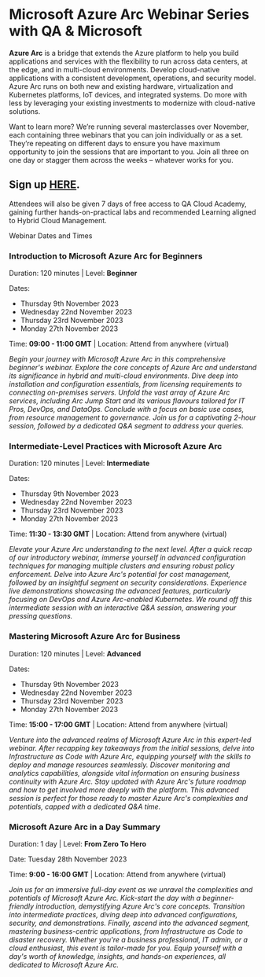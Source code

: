 # Microsoft Azure Arc Webinar Series with QA & Microsoft 

**Azure Arc** is a bridge that extends the Azure platform to help you build applications and services with the flexibility to run across data centers, at the edge, and in multi-cloud environments. Develop cloud-native applications with a consistent development, operations, and security model. Azure Arc runs on both new and existing hardware, virtualization and Kubernetes platforms, IoT devices, and integrated systems. Do more with less by leveraging your existing investments to modernize with cloud-native solutions.

Want to learn more? We’re running several masterclasses over November, each containing three webinars that you can join individually or as a set. They’re repeating on different days to ensure you have maximum opportunity to join the sessions that are important to you. Join all three on one day or stagger them across the weeks – whatever works for you.

## Sign up [HERE](https://bit.ly/AzureArcWithQANov23). 
Attendees will also be given 7 days of free access to QA Cloud Academy, gaining further hands-on-practical labs and recommended Learning aligned to Hybrid Cloud Management.

Webinar Dates and Times

### Introduction to Microsoft Azure Arc for Beginners
Duration: 120 minutes | Level: **Beginner** 

Dates:
- Thursday 9th November 2023
- Wednesday 22nd November 2023
- Thursday 23rd November 2023
- Monday 27th November 2023

Time: **09:00 - 11:00 GMT** | Location: Attend from anywhere (virtual)

*Begin your journey with Microsoft Azure Arc in this comprehensive beginner's webinar. Explore the core concepts of Azure Arc and understand its significance in hybrid and multi-cloud environments. Dive deep into installation and configuration essentials, from licensing requirements to connecting on-premises servers. Unfold the vast array of Azure Arc services, including Arc Jump Start and its various flavours tailored for IT Pros, DevOps, and DataOps. Conclude with a focus on basic use cases, from resource management to governance. Join us for a captivating 2-hour session, followed by a dedicated Q&A segment to address your queries.* 

### Intermediate-Level Practices with Microsoft Azure Arc
Duration: 120 minutes | Level: **Intermediate**

Dates:
- Thursday 9th November 2023
- Wednesday 22nd November 2023
- Thursday 23rd November 2023
- Monday 27th November 2023

Time: **11:30 - 13:30 GMT** | Location: Attend from anywhere (virtual)

*Elevate your Azure Arc understanding to the next level. After a quick recap of our introductory webinar, immerse yourself in advanced configuration techniques for managing multiple clusters and ensuring robust policy enforcement. Delve into Azure Arc's potential for cost management, followed by an insightful segment on security considerations. Experience live demonstrations showcasing the advanced features, particularly focusing on DevOps and Azure Arc-enabled Kubernetes. We round off this intermediate session with an interactive Q&A session, answering your pressing questions.* 

### Mastering Microsoft Azure Arc for Business
Duration: 120 minutes | Level: **Advanced** 

Dates:
- Thursday 9th November 2023
- Wednesday 22nd November 2023
- Thursday 23rd November 2023
- Monday 27th November 2023

Time: **15:00 - 17:00 GMT** | Location: Attend from anywhere (virtual)

*Venture into the advanced realms of Microsoft Azure Arc in this expert-led webinar. After recapping key takeaways from the initial sessions, delve into Infrastructure as Code with Azure Arc, equipping yourself with the skills to deploy and manage resources seamlessly. Discover monitoring and analytics capabilities, alongside vital information on ensuring business continuity with Azure Arc. Stay updated with Azure Arc's future roadmap and how to get involved more deeply with the platform. This advanced session is perfect for those ready to master Azure Arc's complexities and potentials, capped with a dedicated Q&A time.* 

### Microsoft Azure Arc in a Day Summary
Duration: 1 day | Level: **From Zero To Hero**

Date: Tuesday 28th November 2023

Time: **9:00 - 16:00 GMT** | Location: Attend from anywhere (virtual)

*Join us for an immersive full-day event as we unravel the complexities and potentials of Microsoft Azure Arc. Kick-start the day with a beginner-friendly introduction, demystifying Azure Arc's core concepts. Transition into intermediate practices, diving deep into advanced configurations, security, and demonstrations. Finally, ascend into the advanced segment, mastering business-centric applications, from Infrastructure as Code to disaster recovery. Whether you're a business professional, IT admin, or a cloud enthusiast, this event is tailor-made for you. Equip yourself with a day's worth of knowledge, insights, and hands-on experiences, all dedicated to Microsoft Azure Arc.* 
